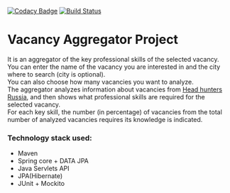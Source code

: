 [![Codacy Badge](https://app.codacy.com/project/badge/Grade/967d3f7abe8e4261b6b568286f355e0a)](https://www.codacy.com/gh/igar15/vacancyaggregator/dashboard)
[![Build Status](https://travis-ci.com/igar15/vacancyaggregator.svg?branch=master)](https://travis-ci.com/github/igar15/vacancyaggregator)

Vacancy Aggregator Project 
=================================

It is an aggregator of the key professional skills of the selected vacancy.  
You can enter the name of the vacancy you are interested in and the city where to search (city is optional).  
You can also choose how many vacancies you want to analyze.  
The aggregator analyzes information about vacancies from <a href="https://hh.ru/">Head hunters Russia</a>, and then shows what professional skills are required for the selected vacancy.  
For each key skill, the number (in percentage) of vacancies from the total number of analyzed vacancies requires its knowledge is indicated.  

### Technology stack used: 
* Maven
* Spring core + DATA JPA
* Java Servlets API
* JPA(Hibernate)
* JUnit + Mockito
